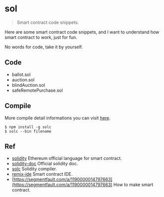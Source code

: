 # sol

> Smart contract code snippets.

Here are some smart contract code snippets, and I want to understand how smart contract to work, just for fun.

No words for code, take it by yourself.


## Code

- ballot.sol
- auction.sol
- blindAuction.sol
- safeRemotePurchase.sol



## Compile

More compile detail informations you can visit [here](https://solidity.readthedocs.io/en/v0.4.25/using-the-compiler.html).

```Shell
$ npm install -g solc
$ solc --bin filename

```


## Ref

- [solidity](https://github.com/ethereum/solidity) Ethereum official language for smart contract.
- [solidity-doc](https://solidity.readthedocs.io/en/v0.4.24/index.html) Official solidity doc.
- [solc](https://github.com/ethereum/solc-js) Solidity compiler.
- [remix-ide](https://github.com/ethereum/remix-ide) Smart contract IDE.
- [https://segmentfault.com/a/1190000014797663](https://segmentfault.com/a/1190000014797663) How to make smart contract.

